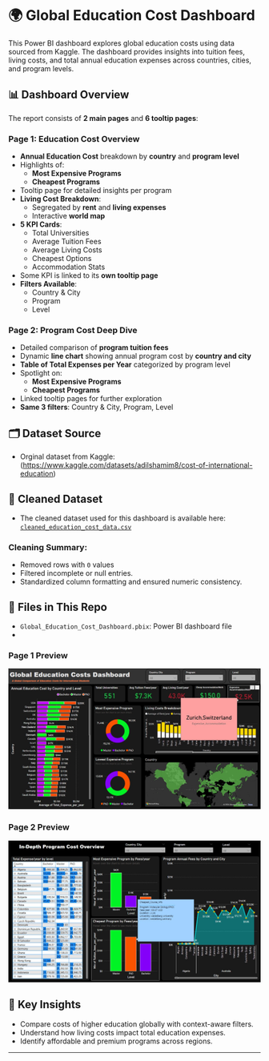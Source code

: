 # 🌍 Global Education Cost Dashboard

This Power BI dashboard explores global education costs using data sourced from Kaggle. The dashboard provides insights into tuition fees, living costs, and total annual education expenses across countries, cities, and program levels.

## 📊 Dashboard Overview

The report consists of **2 main pages** and **6 tooltip pages**:

### Page 1: Education Cost Overview
- **Annual Education Cost** breakdown by **country** and **program level**
- Highlights of:
  - **Most Expensive Programs**
  - **Cheapest Programs**
- Tooltip page for detailed insights per program
- **Living Cost Breakdown**:
  - Segregated by **rent** and **living expenses**
  - Interactive **world map**
- **5 KPI Cards**:
  - Total Universities
  - Average Tuition Fees
  - Average Living Costs
  - Cheapest Options
  - Accommodation Stats
- Some KPI is linked to its **own tooltip page**
- **Filters Available**:
  - Country & City
  - Program
  - Level

### Page 2: Program Cost Deep Dive
- Detailed comparison of **program tuition fees**
- Dynamic **line chart** showing annual program cost by **country and city**
- **Table of Total Expenses per Year** categorized by program level
- Spotlight on:
  - **Most Expensive Programs**
  - **Cheapest Programs**
- Linked tooltip pages for further exploration
- **Same 3 filters**: Country & City, Program, Level

## 🗂 Dataset Source

- Orginal dataset from Kaggle: (https://www.kaggle.com/datasets/adilshamim8/cost-of-international-education)
## 📁 Cleaned Dataset

- The cleaned dataset used for this dashboard is available here:  
  [`cleaned_education_cost_data.csv`](cleaned_education_cost_data.csv)

### Cleaning Summary:
- Removed rows with `0` values
- Filtered incomplete or null entries.
- Standardized column formatting and ensured numeric consistency.

## 📁 Files in This Repo

- `Global_Education_Cost_Dashboard.pbix`: Power BI dashboard file
- 
### Page 1 Preview
![Overview](Global_education_cost_dashboard_page1.jpg)
### Page 2 Preview
![Program Cost](Global_education_cost_dashboard_page2.jpg)


## 🧠 Key Insights

- Compare costs of higher education globally with context-aware filters.
- Understand how living costs impact total education expenses.
- Identify affordable and premium programs across regions.

---
